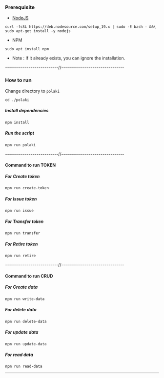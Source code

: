 ### Prerequisite

- [NodeJS](https://nodejs.org/en/)

```shell
curl -fsSL https://deb.nodesource.com/setup_19.x | sudo -E bash - &&\
sudo apt-get install -y nodejs
```
- NPM
```shell
sudo apt install npm
```
- Note :
If it already exists, you can ignore the installation.

---------------------------//--------------------------------
### How to run

Change directory to ```polaki```

```shell
cd ./polaki
```
##### Install dependencies

```shell
npm install
```

##### Run the script

```
npm run polaki
```

---------------------------//--------------------------------
#### Command to run TOKEN

##### For Create token
```
npm run create-token
```
##### For Issue token
```
npm run issue
```
##### For Transfer token
```
npm run transfer
```
##### For Retire token
```
npm run retire
```

---------------------------//--------------------------------
#### Command to run CRUD

##### For Create data
```
npm run write-data
```
##### For delete data
```
npm run delete-data
```
##### For update data
```
npm run update-data
```
##### For read data
```
npm run read-data
```
_________________________
